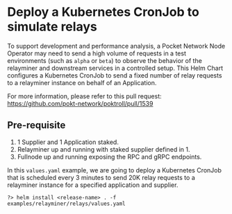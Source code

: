 # Deploy a Kubernetes CronJob to simulate relays

To support development and performance analysis, a Pocket Network Node Operator may need to send a high volume of requests in a test environments (such as `alpha` or `beta`) to observe the behavior of the relayminer and downstream services in a controlled setup. This Helm Chart configures a Kubernetes CronJob to send a fixed number of relay requests to a relayminer instance on behalf of an Application.

For more information, please refer to this pull request: https://github.com/pokt-network/poktroll/pull/1539

## Pre-requisite

1. 1 Supplier and 1 Application staked.
2. Relayminer up and running with staked supplier defined in 1.
3. Fullnode up and running exposing the RPC and gRPC endpoints.

In this `values.yaml` example, we are going to deploy a Kubernetes CronJob that is scheduled every 3 minutes to send 20K relay requests to a relayminer instance for a specified application and supplier.

```shell
?> helm install <release-name> . -f examples/relayminer/relays/values.yaml
```

